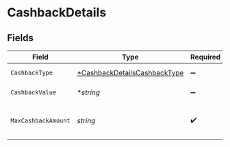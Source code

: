 # CashbackDetails


## Fields

| Field                                                                              | Type                                                                               | Required                                                                           | Description                                                                        |
| ---------------------------------------------------------------------------------- | ---------------------------------------------------------------------------------- | ---------------------------------------------------------------------------------- | ---------------------------------------------------------------------------------- |
| `CashbackType`                                                                     | [*CashbackDetailsCashbackType](../../models/shared/cashbackdetailscashbacktype.md) | :heavy_minus_sign:                                                                 | Type of discount                                                                   |
| `CashbackValue`                                                                    | **string*                                                                          | :heavy_minus_sign:                                                                 | Value of Discount.                                                                 |
| `MaxCashbackAmount`                                                                | *string*                                                                           | :heavy_check_mark:                                                                 | Maximum Value of Cashback allowed.                                                 |